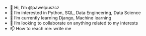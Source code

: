 - 👋 Hi, I’m @pawelpuszcz
- 👀 I’m interested in Python, SQL, Data Engineering, Data Science
- 🌱 I’m currently learning Django, Machine learning
- 💞️ I’m looking to collaborate on anything related to my interests
- 📫 How to reach me: write me

<!---
pawelpuszcz/pawelpuszcz is a ✨ special ✨ repository because its `README.md` (this file) appears on your GitHub profile.
You can click the Preview link to take a look at your changes.
--->
